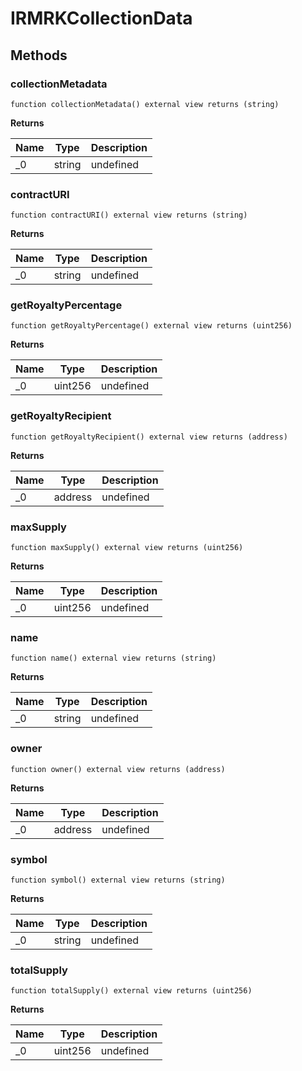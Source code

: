 # IRMRKCollectionData









## Methods

### collectionMetadata

```solidity
function collectionMetadata() external view returns (string)
```






**Returns**

| Name | Type | Description |
|---|---|---|
| _0 | string | undefined |

### contractURI

```solidity
function contractURI() external view returns (string)
```






**Returns**

| Name | Type | Description |
|---|---|---|
| _0 | string | undefined |

### getRoyaltyPercentage

```solidity
function getRoyaltyPercentage() external view returns (uint256)
```






**Returns**

| Name | Type | Description |
|---|---|---|
| _0 | uint256 | undefined |

### getRoyaltyRecipient

```solidity
function getRoyaltyRecipient() external view returns (address)
```






**Returns**

| Name | Type | Description |
|---|---|---|
| _0 | address | undefined |

### maxSupply

```solidity
function maxSupply() external view returns (uint256)
```






**Returns**

| Name | Type | Description |
|---|---|---|
| _0 | uint256 | undefined |

### name

```solidity
function name() external view returns (string)
```






**Returns**

| Name | Type | Description |
|---|---|---|
| _0 | string | undefined |

### owner

```solidity
function owner() external view returns (address)
```






**Returns**

| Name | Type | Description |
|---|---|---|
| _0 | address | undefined |

### symbol

```solidity
function symbol() external view returns (string)
```






**Returns**

| Name | Type | Description |
|---|---|---|
| _0 | string | undefined |

### totalSupply

```solidity
function totalSupply() external view returns (uint256)
```






**Returns**

| Name | Type | Description |
|---|---|---|
| _0 | uint256 | undefined |




